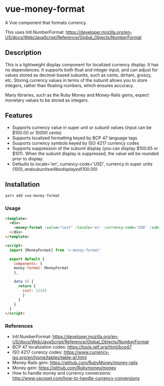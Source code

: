 # vue-money-format

A Vue component that formats currency.

This uses Intl.NumberFormat: 
https://developer.mozilla.org/en-US/docs/Web/JavaScript/Reference/Global_Objects/NumberFormat

## Description

This is a lightweight display component for localized currency display. It has no dependences. 
It supports both float and integer input, and can adjust for values stored as decimal-based subunits, such as cents, dirham, groszy, etc. 
Storing currency values in terms of the subunit allows you to store integers, rather than floating numbers, which ensures accuracy. 

Many libraries, such as the Ruby Money and Money-Rails gems, expect monetary values to be stored as integers.

## Features

- Supports currency value in super unit or subunit values (input can be $100.00 or 10000 cents)
- Supports localized formatting keyed by BCP 47 language tags
- Suuports currency symbols keyed by ISO 4217 currency codes
- Supports suppression of the subunit display (you can display $100.65 or $101). When the subunit display is suppressed, the value will be rounded prior to display.
- Defaults to locale='en', currency-code='USD', currency in super units ($100), and subunits will be displayed ($100.00)


## Installation

```js
yarn add vue-money-format
```

### Usage

```html
<template>
  <div>
    <money-format :value="cost" :locale='en' :currency-code='USD' :subunit-value=true :hide-subunits=true></money-format>
  </div>
</template>

<script>
  import {MoneyFormat} from 'v-money-format'

  export default {
    components: {
    money-format: MoneyFormat
    },

    data () {
      return {
        cost: 12345
        }
      }
    }
  }
</script>
```


### References

- Intl.NumberFormat: https://developer.mozilla.org/en-US/docs/Web/JavaScript/Reference/Global_Objects/NumberFormat
- BCP 47 localization codes: https://tools.ietf.org/html/bcp47
- ISO 4217 curency codes: https://www.currency-iso.org/en/home/tables/table-a1.html
- Money-Rails gem: https://github.com/RubyMoney/money-rails
- Money gem: https://github.com/Rubymoney/money
- How to handle money and currency conversions: http://www.yacoset.com/how-to-handle-currency-conversions


